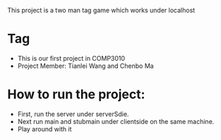 This project is a two man tag game which works under localhost
# Tag

  * This is our first project in COMP3010
  * Project Member: Tianlei Wang and Chenbo Ma

  
# How to run the project:
  * First, run the server under serverSdie.
  * Next run main and stubmain under clientside on the same machine.
  * Play around with it
